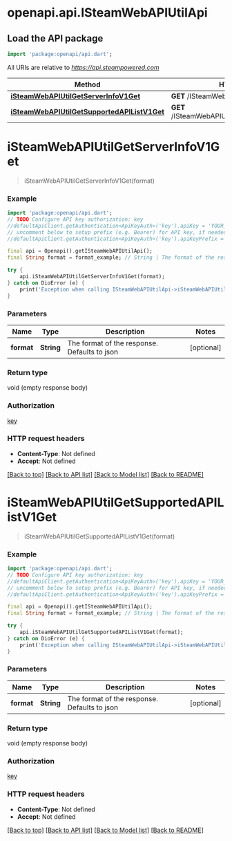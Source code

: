 # openapi.api.ISteamWebAPIUtilApi

## Load the API package
```dart
import 'package:openapi/api.dart';
```

All URIs are relative to *https://api.steampowered.com*

Method | HTTP request | Description
------------- | ------------- | -------------
[**iSteamWebAPIUtilGetServerInfoV1Get**](ISteamWebAPIUtilApi.md#isteamwebapiutilgetserverinfov1get) | **GET** /ISteamWebAPIUtil/GetServerInfo/v1 | 
[**iSteamWebAPIUtilGetSupportedAPIListV1Get**](ISteamWebAPIUtilApi.md#isteamwebapiutilgetsupportedapilistv1get) | **GET** /ISteamWebAPIUtil/GetSupportedAPIList/v1 | 


# **iSteamWebAPIUtilGetServerInfoV1Get**
> iSteamWebAPIUtilGetServerInfoV1Get(format)



### Example
```dart
import 'package:openapi/api.dart';
// TODO Configure API key authorization: key
//defaultApiClient.getAuthentication<ApiKeyAuth>('key').apiKey = 'YOUR_API_KEY';
// uncomment below to setup prefix (e.g. Bearer) for API key, if needed
//defaultApiClient.getAuthentication<ApiKeyAuth>('key').apiKeyPrefix = 'Bearer';

final api = Openapi().getISteamWebAPIUtilApi();
final String format = format_example; // String | The format of the response. Defaults to json

try {
    api.iSteamWebAPIUtilGetServerInfoV1Get(format);
} catch on DioError (e) {
    print('Exception when calling ISteamWebAPIUtilApi->iSteamWebAPIUtilGetServerInfoV1Get: $e\n');
}
```

### Parameters

Name | Type | Description  | Notes
------------- | ------------- | ------------- | -------------
 **format** | **String**| The format of the response. Defaults to json | [optional] 

### Return type

void (empty response body)

### Authorization

[key](../README.md#key)

### HTTP request headers

 - **Content-Type**: Not defined
 - **Accept**: Not defined

[[Back to top]](#) [[Back to API list]](../README.md#documentation-for-api-endpoints) [[Back to Model list]](../README.md#documentation-for-models) [[Back to README]](../README.md)

# **iSteamWebAPIUtilGetSupportedAPIListV1Get**
> iSteamWebAPIUtilGetSupportedAPIListV1Get(format)



### Example
```dart
import 'package:openapi/api.dart';
// TODO Configure API key authorization: key
//defaultApiClient.getAuthentication<ApiKeyAuth>('key').apiKey = 'YOUR_API_KEY';
// uncomment below to setup prefix (e.g. Bearer) for API key, if needed
//defaultApiClient.getAuthentication<ApiKeyAuth>('key').apiKeyPrefix = 'Bearer';

final api = Openapi().getISteamWebAPIUtilApi();
final String format = format_example; // String | The format of the response. Defaults to json

try {
    api.iSteamWebAPIUtilGetSupportedAPIListV1Get(format);
} catch on DioError (e) {
    print('Exception when calling ISteamWebAPIUtilApi->iSteamWebAPIUtilGetSupportedAPIListV1Get: $e\n');
}
```

### Parameters

Name | Type | Description  | Notes
------------- | ------------- | ------------- | -------------
 **format** | **String**| The format of the response. Defaults to json | [optional] 

### Return type

void (empty response body)

### Authorization

[key](../README.md#key)

### HTTP request headers

 - **Content-Type**: Not defined
 - **Accept**: Not defined

[[Back to top]](#) [[Back to API list]](../README.md#documentation-for-api-endpoints) [[Back to Model list]](../README.md#documentation-for-models) [[Back to README]](../README.md)

